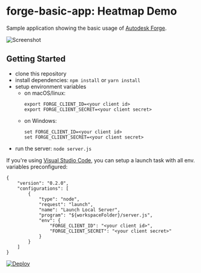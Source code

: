 # forge-basic-app: Heatmap Demo

Sample application showing the basic usage of [Autodesk Forge](https://forge.autodesk.com).

![Screenshot](./preview.gif)

## Getting Started

- clone this repository
- install dependencies: `npm install` or `yarn install`
- setup environment variables
  - on macOS/linux:
    ```
    export FORGE_CLIENT_ID=<your client id>
    export FORGE_CLIENT_SECRET=<your client secret>
    ```
  - on Windows:
    ```
    set FORGE_CLIENT_ID=<your client id>
    set FORGE_CLIENT_SECRET=<your client secret>
    ```
- run the server: `node server.js`

If you're using [Visual Studio Code](https://code.visualstudio.com),
you can setup a launch task with all env. variables preconfigured:

```
{
    "version": "0.2.0",
    "configurations": [
        {
            "type": "node",
            "request": "launch",
            "name": "Launch Local Server",
            "program": "${workspaceFolder}/server.js",
            "env": {
                "FORGE_CLIENT_ID": "<your client id>",
                "FORGE_CLIENT_SECRET": "<your client secret>"
            }
        }
    ]
}
```

[![Deploy](https://www.herokucdn.com/deploy/button.svg)](https://heroku.com/deploy)
